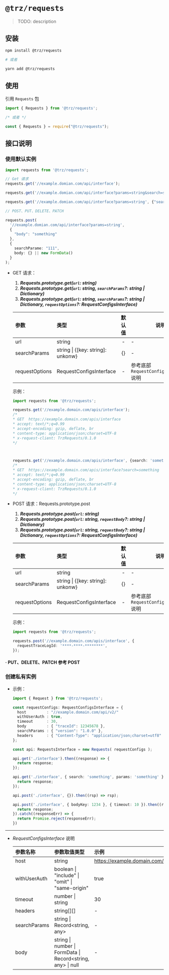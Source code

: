 # `@trz/requests`

> TODO: description

## 安装

```zsh
npm install @trz/requests

# 或者

yarn add @trz/requests
```

## 使用

引用 `Requests` 包
```ts
import { Requests } from '@trz/requests';

/* 或者 */

const { Requests } = require("@trz/requests");
```


## 接口说明

### 使用默认实例


```ts
import requests from '@trz/requests';

// Get 请求
requests.get('//example.domian.com/api/interface');

requests.get('//example.domian.com/api/interface?params=string&search=someone');

requests.get('//example.domian.com/api/interface?params=string', {"search": "someone"});

// POST、PUT、DELETE、PATCH

requests.post(
  '//example.domian.com/api/interface?params=string',
  {
    "body": "something"
  },
  {
    searchParame: "111",
    body: {} || new FormData()
  }
);
```

- GET 请求：
  1. __*Requests.prototype.get(`url`: string)*__
  2. __*Requests.prototype.get(`url`: string, `searchParams`?: string | Dictionary)*__
  3. __*Requests.prototype.get(`url`: string, `searchParams`?: string | Dictionary, `requestOptions`?: RequestConfigsInterface)*__

  参数 | 类型 | 默认值 | 说明
  :- | :- | :-: | -
  url | string | - | -
  searchParams | string \| {[key: string]: unkonw} | {} | -
  requestOptions | RequestConfigsInterface | - | 参考底部 `RequestConfigsInterface` 说明


  示例：
  
    ```ts
    import requests from '@trz/requests';
    
    requests.get('//example.domain.com/apis/interface');
    /*
    * GET  https://example.domain.com/apis/interface
    * accept: text/*;q=0.99
    * accept-encoding: gzip, deflate, br
    * content-type: application/json;charset=UTF-8
    * x-request-client: TrzRequests/0.1.0
    */
    
    
    
    requests.get('//example.domain.com/apis/interface', {search: 'something'});
    /*
    * GET  https://example.domain.com/apis/interface?search=something
    * accept: text/*;q=0.99
    * accept-encoding: gzip, deflate, br
    * content-type: application/json;charset=UTF-8
    * x-request-client: TrzRequests/0.1.0
    */
    
    ```




- POST 请求：Requests.prototype.post
  1. __*Requests.prototype.post(`url`: string)*__
  2. __*Requests.prototype.post(`url`: string, `requestBody`?: string | Dictionary)*__
  3. __*Requests.prototype.post(`url`: string, `requestBody`?: string | Dictionary, `requestOptions`?: RequestConfigsInterface)*__

  参数 | 类型 | 默认值 | 说明
  :- | :- | :-: | -
  url | string | - | -
  searchParams | string \| {[key: string]: unkonw} | {} | -
  requestOptions | RequestConfigsInterface | - | 参考底部 `RequestConfigsInterface` 说明

  示例：
  ```ts
  import requests from '@trz/requests';
  
  requests.post('//example.domain.com/apis/interface', {
    requestTraceLogId: '****-****-********',
  });
  ```

#### · PUT、DELETE、PATCH 参考 POST
<!-- #-post-请求requestsprototypepost -->

### 创建私有实例

- 示例：

  ```ts
  import { Request } from '@trz/requests';

  const requestConfigs: RequestConfigsInterface = {
    host         : "//example.domain.com/api/v2/"
    withUserAuth : true,
    timeout      : 30,
    body         : { "traceId": 12345678 },
    searchParams : { "version": "1.0.0" },
    headers      : { "Content-Type": "application/json;charset=utf8" },
  };

  const api: RequestsInterface = new Requests( requestConfigs );

  api.get('./interface').then((response) => {
    return response;
  });
  
  api.get('./interface', { search: 'something', params: 'something' }).then((response) => {
    return response;
  });

  api.post('./interface', {}).then((rsp) => rsp);

  api.post('./interface', { bodyKey: 1234 }, { timeout: 10 }).then((response) => {
    return response;
  }).catch((responseErr) => {
    return Promise.reject(responseErr);
  })
  ```


---



- *RequestConfigsInterface* 说明

  参数名称 | 参数取值类型 | 示例 |
  :------------------- | :--------------------- | :---------------
  host | string | https://example.domain.com/api/v2/
  withUserAuth | boolean \| "include" \| "omit" \| "same-origin" | true
  timeout | number \| string | 30
  headers | string[][] | -
  searchParams | string \| Record\<string, any\> | -
  body | string \| number \| FormData \| Record\<string, any\> \| null | -

